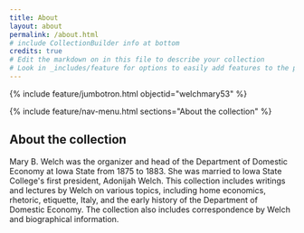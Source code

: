 ```yaml
---
title: About
layout: about
permalink: /about.html
# include CollectionBuilder info at bottom
credits: true
# Edit the markdown on in this file to describe your collection
# Look in _includes/feature for options to easily add features to the page
---
```


{% include feature/jumbotron.html objectid="welchmary53" %} 

{% include feature/nav-menu.html sections="About the collection" %}

## About the collection

Mary B. Welch was the organizer and head of the Department of Domestic Economy at Iowa State from 1875 to 1883. She was married to Iowa State College's first president, Adonijah Welch. This collection includes writings and lectures by Welch on various topics, including home economics, rhetoric, etiquette, Italy, and the early history of the Department of Domestic Economy. The collection also includes correspondence by Welch and biographical information.